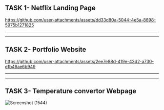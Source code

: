 ## TASK 1- Netflix Landing Page

https://github.com/user-attachments/assets/dd33d80a-5044-4e5a-8698-5975b1271825

-------------------------------
-------------------------------

## TASK 2- Portfolio Website

https://github.com/user-attachments/assets/2ee7e88d-419e-43d2-a730-e1b49ae6b949

-------------------------------
-------------------------------

## TASK 3- Temperature convertor Webpage

![Screenshot (1544)](https://github.com/user-attachments/assets/0a671078-ff33-4c8b-9d58-e337010e00c8)


